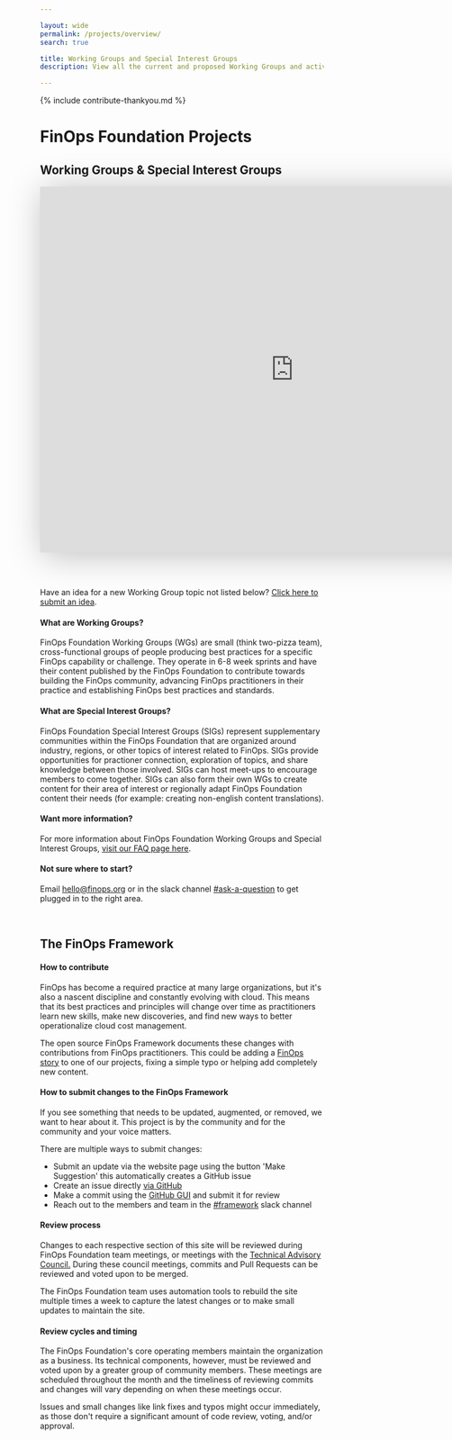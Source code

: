 ```yaml
---

layout: wide
permalink: /projects/overview/
search: true

title: Working Groups and Special Interest Groups
description: View all the current and proposed Working Groups and active Special Interest Groups at the FinOps Foundation.

---
```


<div id="ty-contribute" class="hidden">
  {% include contribute-thankyou.md %}
</div>

# FinOps Foundation Projects

## Working Groups & Special Interest Groups

<iframe class="my-10" src="https://view.monday.com/embed/1651792390-3d433c56d728fe7a95e551575f96ed9d?r=use1" width=900 height=650 style="border: 0; box-shadow: 5px 5px 56px 0px rgba(0,0,0,0.25);"></iframe>

<br/><br/>

Have an idea for a new Working Group topic not listed below?   [Click here to submit an idea](https://forms.monday.com/forms/db4205de73d08ebbf7bd2151ce89a1a5?r=use1).


#### What are Working Groups?
FinOps Foundation Working Groups (WGs) are small (think two-pizza team), cross-functional groups of people producing best practices for a specific FinOps capability or challenge.  They operate in 6-8 week sprints and have their content published by the FinOps Foundation to contribute towards building the FinOps community, advancing FinOps practitioners in their practice and establishing FinOps best practices and standards.


#### What are Special Interest Groups?
FinOps Foundation Special Interest Groups (SIGs) represent supplementary communities within the FinOps Foundation that are organized around industry, regions, or other topics of interest related to FinOps. SIGs provide opportunities for practioner connection, exploration of topics, and share knowledge between those involved.  SIGs can host meet-ups to encourage members to come together.  SIGs can also form their own WGs to create content for their area of interest or regionally adapt FinOps Foundation content their needs (for example: creating non-english content translations).


#### Want more information?
For more information about FinOps Foundation Working Groups and Special Interest Groups, [visit our FAQ page here](/projects/projects_faq/).


#### Not sure where to start?  
Email <hello@finops.org> or in the slack channel [#ask-a-question](https://finopsfoundation.slack.com/archives/C02EEAUTPGV) to get plugged in to the right area.

<br/>


## The FinOps Framework

#### How to contribute
FinOps has become a required practice at many large organizations, but it's also a nascent discipline and constantly evolving with cloud. This means that its best practices and principles will change over time as practitioners learn new skills, make new discoveries, and find new ways to better operationalize cloud cost management.

The open source FinOps Framework documents these changes with contributions from FinOps practitioners. This could be adding a [FinOps story](/resources/stories/) to one of our projects, fixing a simple typo or helping add completely new content.

#### How to submit changes to the FinOps Framework

If you see something that needs to be updated, augmented, or removed, we want to hear about it. This project is by the community and for the community and your voice matters.

There are multiple ways to submit changes:
* Submit an update via the website page using the button 'Make Suggestion' this automatically creates a GitHub issue
* Create an issue directly [via GitHub](https://github.com/finopsfoundation/framework/issues)
* Make a commit using the [GitHub GUI](https://github.com/finopsfoundation/framework) and submit it for review
* Reach out to the members and team in the [#framework](https://finopsfoundation.slack.com/archives/C01UANLEPDW) slack channel


#### Review process

Changes to each respective section of this site will be reviewed during FinOps Foundation team meetings, or meetings with the [Technical Advisory Council.](https://www.finops.org/about/) During these council meetings, commits and Pull Requests can be reviewed and voted upon to be merged.

The FinOps Foundation team uses automation tools to rebuild the site multiple times a week to capture the latest changes or to make small updates to maintain the site.

#### Review cycles and timing

The FinOps Foundation's core operating members maintain the organization as a business. Its technical components, however, must be reviewed and voted upon by a greater group of community members. These meetings are scheduled throughout the month and the timeliness of reviewing commits and changes will vary depending on when these meetings occur.

Issues and small changes like link fixes and typos might occur immediately, as those don't require a significant amount of code review, voting, and/or approval.
